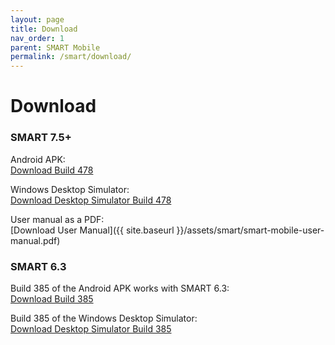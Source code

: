 ```yaml
---
layout: page
title: Download
nav_order: 1
parent: SMART Mobile
permalink: /smart/download/
---
```

# Download

### SMART 7.5+

Android APK:<br/>
[Download Build 478](https://ctwiki.blob.core.windows.net/bin/SMK-build-478.apk)

Windows Desktop Simulator:<br/>
[Download Desktop Simulator Build 478](https://ctwiki.blob.core.windows.net/bin/SM-build-478-win64.zip)

User manual as a PDF:<br/>
[Download User Manual]({{ site.baseurl }}/assets/smart/smart-mobile-user-manual.pdf)

### SMART 6.3

Build 385 of the Android APK works with SMART 6.3:<br/>
[Download Build 385](https://ctwiki.blob.core.windows.net/bin/SMK-build-385.apk)

Build 385 of the Windows Desktop Simulator:<br/>
[Download Desktop Simulator Build 385](https://ctwiki.blob.core.windows.net/bin/SMK-build-385-win64.zip)


